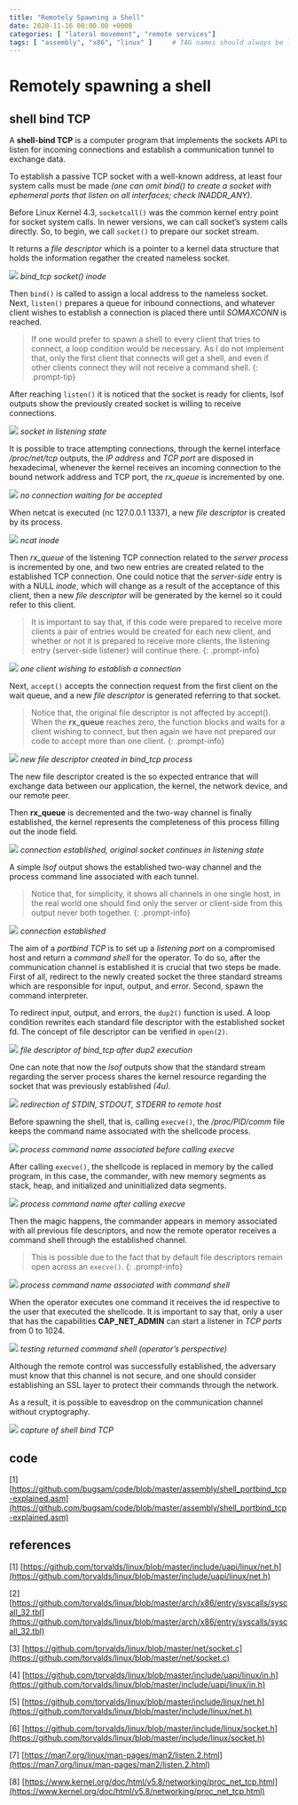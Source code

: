```yaml
---
title: "Remotely Spawning a Shell"
date: 2020-11-16 00:00.00 +0000
categories: [ "lateral movement", "remote services"]
tags: [ "assembly", "x86", "linux" ]     # TAG names should always be lowercase
---
```


# Remotely spawning a shell
## shell bind TCP

A **shell-bind TCP** is a computer program that implements the sockets API to listen for incoming connections and establish a communication tunnel to exchange data.

To establish a passive TCP socket with a well-known address, at least four system calls must be made *(one can omit bind() to create a socket with ephemeral ports that listen on all interfaces; check INADDR_ANY).*

Before Linux Kernel 4.3, `socketcall()` was the common kernel entry point for socket system calls. In newer versions, we can call socket’s system calls directly. So, to begin, we call `socket()` to prepare our socket stream.

It returns a *file descriptor* which is a pointer to a kernel data structure that holds the information regather the created nameless socket.

![](/assets/posts/2020-11-16-remotely-spawning-a-shell/01_bind_tcp_socket_inode.png)
_bind_tcp socket() inode_

Then `bind()` is called to assign a local address to the nameless socket. Next, `listen()` prepares a queue for inbound connections, and whatever client wishes to establish a connection is placed there until *SOMAXCONN* is reached.

> If one would prefer to spawn a shell to every client that tries to connect, a loop condition would be necessary. As I do not implement that, only the first client that connects will get a shell, and even if other clients connect they will not receive a command shell.
{: .prompt-tip}

After reaching `listen()` it is noticed that the socket is ready for clients, lsof outputs show the previously created socket is willing to receive connections.


![](/assets/posts/2020-11-16-remotely-spawning-a-shell/02_socket_in_listening_state.png)
_socket in listening state_

It is possible to trace attempting connections, through the kernel interface */proc/net/tcp* outputs, the *IP address* and *TCP port* are disposed in hexadecimal, whenever the kernel receives an incoming connection to the bound network address and TCP port, the *rx_queue* is incremented by one.

![](/assets/posts/2020-11-16-remotely-spawning-a-shell/03_no_connection_waiting_for_be_accepted.png)
_no connection waiting for be accepted_

When netcat is executed (nc 127.0.0.1 1337), a new *file descriptor* is created by its process.

![](/assets/posts/2020-11-16-remotely-spawning-a-shell/04_ncat_inode.png)
_ncat inode_

Then *rx_queue* of the listening TCP connection related to the *server process* is incremented by one, and two new entries are created related to the established TCP connection. One could notice that the *server-side* entry is with a NULL *inode*, which will change as a result of the acceptance of this client, then a new *file descriptor* will be generated by the kernel so it could refer to this client.

> It is important to say that, if this code were prepared to receive more clients a pair of entries would be created for each new client, and whether or not it is prepared to receive more clients, the listening entry (server-side listener) will continue there.
{: .prompt-info}

![](/assets/posts/2020-11-16-remotely-spawning-a-shell/05_one_client_wishing_to_establish_a_connection.png)
_one client wishing to establish a connection_

Next, `accept()` accepts the connection request from the first client on the wait queue, and a new *file descriptor* is generated referring to that socket.

> Notice that, the original file descriptor is not affected by accept(). When the **rx_queue** reaches zero, the function blocks and waits for a client wishing to connect, but then again we have not prepared our code to accept more than one client.
{: .prompt-info}

![](/assets/posts/2020-11-16-remotely-spawning-a-shell/06_new_file_descriptor_created_in_bind_tcp_process.png)
_new file descriptor created in bind_tcp process_

The new file descriptor created is the so expected entrance that will exchange data between our application, the kernel, the network device, and our remote peer.

Then **rx_queue** is decremented and the two-way channel is finally established, the kernel represents the completeness of this process filling out the inode field.

![](/assets/posts/2020-11-16-remotely-spawning-a-shell/07_connection_established_original_socket_continues_in_listening_state.png)
_connection established, original socket continues in listening state_

A simple *lsof* output shows the established two-way channel and the process command line associated with each tunnel.

> Notice that, for simplicity, it shows all channels in one single host, in the real world one should find only the server or client-side from this output never both together.
{: .prompt-info}

![](/assets/posts/2020-11-16-remotely-spawning-a-shell/08_connection_established.png)
_connection established_

The aim of a *portbind TCP* is to set up a *listening port* on a compromised host and return a *command shell* for the operator. To do so, after the communication channel is established it is crucial that two steps be made. First of all, redirect to the newly created socket the three standard streams which are responsible for input, output, and error. Second, spawn the command interpreter.

To redirect input, output, and errors, the `dup2()` function is used. A loop condition rewrites each standard file descriptor with the established socket fd. The concept of file descriptor can be verified in `open(2)`.

![](/assets/posts/2020-11-16-remotely-spawning-a-shell/09_file_descriptor_of_bind_tcp_after_dup2_execution.png)
_file descriptor of bind_tcp after dup2 execution_

One can note that now the *lsof* outputs show that the standard stream regarding the server process shares the kernel resource regarding the socket that was previously established *(4u).*

![](/assets/posts/2020-11-16-remotely-spawning-a-shell/0a_redirection_of_stdin_stdout_stderr_to_remote_host.png)
_redirection of STDIN, STDOUT, STDERR to remote host_

Before spawning the shell, that is, calling `execve()`, the */proc/PID/comm* file keeps the command name associated with the shellcode process.

![](/assets/posts/2020-11-16-remotely-spawning-a-shell/0b_process_command_name_associated_before_calling_execve.png)
_process command name associated before calling execve_

After calling `execve()`, the shellcode is replaced in memory by the called program, in this case, the commander, with new memory segments as stack, heap, and initialized and uninitialized data segments.

![](/assets/posts/2020-11-16-remotely-spawning-a-shell/0c_process_command_name_after_calling_execve.png)
_process command name after calling execve_

Then the magic happens, the commander appears in memory associated with all previous file descriptors, and now the remote operator receives a command shell through the established channel.

> This is possible due to the fact that by default file descriptors remain open across an `execve()`.
{: .prompt-info}

![](/assets/posts/2020-11-16-remotely-spawning-a-shell/0d_process_command_name_associated_with_command_shell.png)
_process command name associated with command shell_

When the operator executes one command it receives the id respective to the user that executed the shellcode. It is important to say that, only a user that has the capabilities **CAP_NET_ADMIN** can start a listener in *TCP ports* from 0 to 1024.

![](/assets/posts/2020-11-16-remotely-spawning-a-shell/0e_testing_returned_command_shell_operators_perspective.png)
_testing returned command shell (operator’s perspective)_

Although the remote control was successfully established, the adversary must know that this channel is not secure, and one should consider establishing an SSL layer to protect their commands through the network.

As a result, it is possible to eavesdrop on the communication channel without cryptography.

![](/assets/posts/2020-11-16-remotely-spawning-a-shell/0f_capture_of_shell_bind_tcp.png)
_capture of shell bind TCP_

## code

[1] [https://github.com/bugsam/code/blob/master/assembly/shell_portbind_tcp-explained.asm](https://github.com/bugsam/code/blob/master/assembly/shell_portbind_tcp-explained.asm)

## references

[1] [https://github.com/torvalds/linux/blob/master/include/uapi/linux/net.h](https://github.com/torvalds/linux/blob/master/include/uapi/linux/net.h)

[2] [https://github.com/torvalds/linux/blob/master/arch/x86/entry/syscalls/syscall_32.tbl](https://github.com/torvalds/linux/blob/master/arch/x86/entry/syscalls/syscall_32.tbl)

[3] [https://github.com/torvalds/linux/blob/master/net/socket.c](https://github.com/torvalds/linux/blob/master/net/socket.c)

[4] [https://github.com/torvalds/linux/blob/master/include/uapi/linux/in.h](https://github.com/torvalds/linux/blob/master/include/uapi/linux/in.h)

[5] [https://github.com/torvalds/linux/blob/master/include/linux/net.h](https://github.com/torvalds/linux/blob/master/include/linux/net.h)

[6] [https://github.com/torvalds/linux/blob/master/include/linux/socket.h](https://github.com/torvalds/linux/blob/master/include/linux/socket.h)

[7] [https://man7.org/linux/man-pages/man2/listen.2.html](https://man7.org/linux/man-pages/man2/listen.2.html)

[8] [https://www.kernel.org/doc/html/v5.8/networking/proc_net_tcp.html](https://www.kernel.org/doc/html/v5.8/networking/proc_net_tcp.html)
